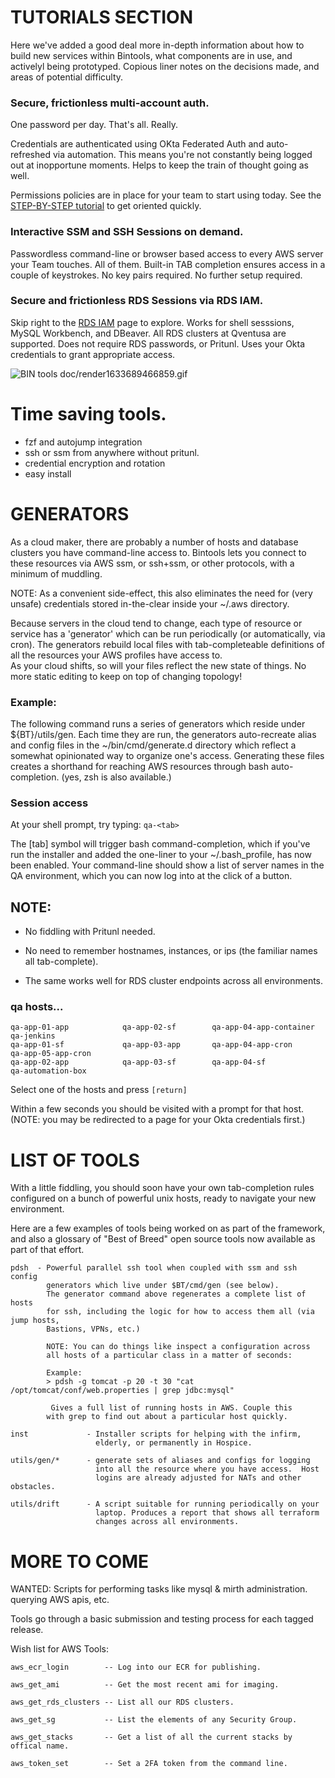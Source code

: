 # TUTORIALS SECTION

Here we've added a good deal more in-depth information about how to build new 
services within Bintools, what components are in use, and activelyl being prototyped.
Copious liner notes on the decisions made, and areas of potential difficulty. 


### Secure, frictionless multi-account auth.


One password per day.  That's all.  Really.  

Credentials are authenticated using OKta Federated Auth and 
auto-refreshed via automation. This means you're not constantly being
logged out at inopportune moments.  Helps to keep the train of thought
going as well.

Permissions policies are in place for your team to start using today. 
See the [STEP-BY-STEP tutorial](TUTORIAL.md) to get oriented quickly. 


### Interactive SSM and SSH Sessions on demand.

Passwordless command-line or browser based access to every AWS server
your Team touches.  All of them.  Built-in TAB completion ensures access 
in a couple of keystrokes.  No key pairs required.  No further setup required. 


### Secure and frictionless RDS Sessions via RDS IAM.

Skip right to the [RDS IAM](cmd/RDS_IAM.md) page to explore. Works for shell sesssions, MySQL Workbench, and DBeaver. 
All RDS clusters at Qventusa are supported. Does not require RDS passwords, or Pritunl.  Uses your Okta
credentials to grant appropriate access.

![BIN tools](https://github.com/analyticsmd/bintools/blob/master/doc/render1633689466859.gif?raw=true)
doc/render1633689466859.gif

# Time saving tools. 

* fzf and autojump integration
* ssh or ssm from anywhere without pritunl.
* credential encryption and rotation
* easy install





# GENERATORS


As a cloud maker, there are probably a number of hosts and database
clusters you have command-line access to. Bintools lets you connect
to these resources via AWS ssm, or ssh+ssm, or other protocols, with
a minimum of muddling.

NOTE: As a convenient side-effect, this also eliminates the need for
(very unsafe) credentials stored in-the-clear inside your ~/.aws directory.  

Because servers in the cloud tend to change, each type of resource or
service has a 'generator' which can be run periodically (or automatically,
via cron).  The generators rebuild local files with tab-completeable
definitions of all the resources your AWS profiles have access to.  
As your cloud shifts, so will your files reflect the new state of things.
No more static editing to keep on top of changing topology!

### Example:

The following command runs a series of generators which reside under
${BT}/utils/gen.  Each time they are run, the generators auto-recreate
alias and config files in the ~/bin/cmd/generate.d directory which reflect a
somewhat opinionated way to organize one's access.  Generating these files
creates a shorthand for reaching AWS resources through bash auto-completion.
(yes, zsh is also available.)

### Session access

At your shell prompt, try typing: ```qa-<tab>```

The [tab] symbol will trigger bash command-completion, which if you've
run the installer and added the one-liner to your ~/.bash_profile, has
now been enabled.  Your command-line should show a list of server names
in the QA environment, which you can now log into at the click of a button.

NOTE:
----
* No fiddling with Pritunl needed.

* No need to remember  hostnames, instances, or ips (the familiar names
  all tab-complete).

* The same works well for RDS cluster endpoints across all environments.

### qa hosts...
```
qa-app-01-app            qa-app-02-sf        qa-app-04-app-container  qa-jenkins
qa-app-01-sf             qa-app-03-app       qa-app-04-app-cron       qa-app-05-app-cron
qa-app-02-app            qa-app-03-sf        qa-app-04-sf             qa-automation-box
```

Select one of the hosts and press ```[return]```

Within a few seconds you should be visited with a prompt for that host.
(NOTE: you may be redirected to a page for your Okta credentials first.)


# LIST OF TOOLS

With a little fiddling, you should soon have your own tab-completion
rules configured on a bunch of powerful unix hosts, ready to navigate
your new environment.  

Here are a few examples of tools being worked on as part of the framework,
and also a glossary of "Best of Breed" open source tools now available
as part of that effort.

```
pdsh  - Powerful parallel ssh tool when coupled with ssm and ssh config
        generators which live under $BT/cmd/gen (see below).
        The generator command above regenerates a complete list of hosts
        for ssh, including the logic for how to access them all (via jump hosts,
        Bastions, VPNs, etc.)

        NOTE: You can do things like inspect a configuration across
        all hosts of a particular class in a matter of seconds:

        Example:  
        > pdsh -g tomcat -p 20 -t 30 "cat /opt/tomcat/conf/web.properties | grep jdbc:mysql"

         Gives a full list of running hosts in AWS. Couple this
        with grep to find out about a particular host quickly.

inst             - Installer scripts for helping with the infirm,
                   elderly, or permanently in Hospice.

utils/gen/*      - generate sets of aliases and configs for logging
                   into all the resource where you have access.  Host
                   logins are already adjusted for NATs and other obstacles.

utils/drift      - A script suitable for running periodically on your
                   laptop. Produces a report that shows all terraform
                   changes across all environments.

```


# MORE TO COME

WANTED: Scripts for performing tasks like mysql & mirth administration.
querying AWS apis, etc.

Tools go through a basic submission and testing process for
each tagged release.

Wish list for AWS Tools:
```
aws_ecr_login        -- Log into our ECR for publishing.

aws_get_ami          -- Get the most recent ami for imaging.

aws_get_rds_clusters -- List all our RDS clusters.

aws_get_sg           -- List the elements of any Security Group.

aws_get_stacks       -- Get a list of all the current stacks by offical name.

aws_token_set        -- Set a 2FA token from the command line.
```
